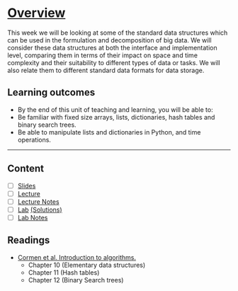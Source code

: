 # [Overview](https://canvas.sussex.ac.uk/courses/31352/pages/overview-and-reading-unit-1?module_item_id=1432868)
This week we will be looking at some of the standard data structures which can be used in the formulation and decomposition of big data. We will consider these data structures at both the interface and implementation level, comparing them in terms of their impact on space and time complexity and their suitability to different types of data or tasks. We will also relate them to different standard data formats for data storage.

## Learning outcomes

- By the end of this unit of teaching and learning, you will be able to:
- Be familiar with fixed size arrays, lists, dictionaries, hash tables and binary search trees.
- Be able to manipulate lists and dictionaries in Python, and time operations.

--- 

## Content
- [ ] [Slides](https://github.com/LukeBirkett/study-planner/blob/main/969G5_Algorithmic_Data_Science/week_1/lecture1.pdf)
- [ ] [Lecture]()
- [ ] [Lecture Notes]()
- [ ] [Lab](https://github.com/LukeBirkett/study-planner/blob/main/969G5_Algorithmic_Data_Science/week_1/week2lab.ipynb) [(Solutions)](https://github.com/LukeBirkett/study-planner/blob/main/969G5_Algorithmic_Data_Science/week_1/week2lab_solutions.ipynb)
- [ ] [Lab Notes]()

## Readings

- [Cormen et al. Introduction to algorithms.](https://readinglists.sussex.ac.uk/leganto/nui/citation/20811099630002461?institute=44SUS_INST&auth=SAML)
  - Chapter 10 (Elementary data structures)
  - Chapter 11 (Hash tables)
  - Chapter 12 (Binary Search trees)
